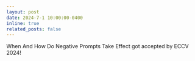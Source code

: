 ```yaml
---
layout: post
date: 2024-7-1 10:00:00-0400
inline: true
related_posts: false
---
```


When And How Do Negative Prompts Take Effect got accepted by ECCV 2024!